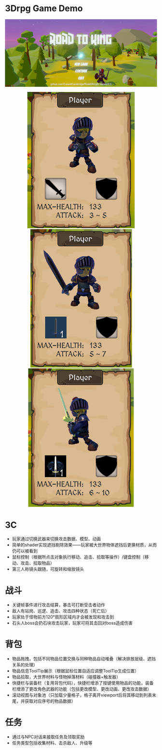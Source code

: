 # 3Drpg Game Demo

![Untitled](./IMG4MD/home.PNG)
<div align=center>
	<img src="./IMG4MD/C1.png" />
	<img src="./IMG4MD/C2.png" />
    <img src="./IMG4MD/C3.png" />
</div>

# 3C

- 玩家通过切换武器来切换攻击数据、模型、动画
- 简单的shader实现遮挡剔除效果——玩家被大世界物体遮挡后更换材质，从而仍可以被看到
- 鼠标控制（根据所点击对象执行移动、追击、拾取等操作）/键盘控制（移动、攻击、拾取物品）
- 第三人称镜头跟随，可旋转和缩放镜头

# 战斗

- 关键帧事件进行攻击结算，暴击可打断受击者动作
- 敌人有站岗、巡逻、追击、攻击四种状态（死亡后）
- 玩家处于怪物前方120°扇形区域内才会被发现和攻击到
- 石头人boss会扔石块攻击玩家，玩家可将其击回对boss造成伤害

# 背包

- 物品拖拽，包括不同物品位置交换与同种物品自动堆叠（解决排放层级、遮挡关系的处理）
- 物品信息ToolTip展示（根据鼠标位置自适应调整ToolTip生成位置）
- 物品拾取，大世界材料与怪物掉落材料（碰撞器+触发器）
- 快捷栏与装备栏（复用背包代码），快捷栏增添了按键使用物品的功能，装备栏增添了更改角色武器的功能（包括更改模型、更改动画、更改攻击数据）
- 滚动视图与对象池（只加载少量格子，格子离开viewport后将其移动到列表末尾，并获取对应序号的物品数据）

# 任务

- 通过与NPC对话来接取任务及领取奖励
- 任务类型包括收集材料、击杀敌人、升级等